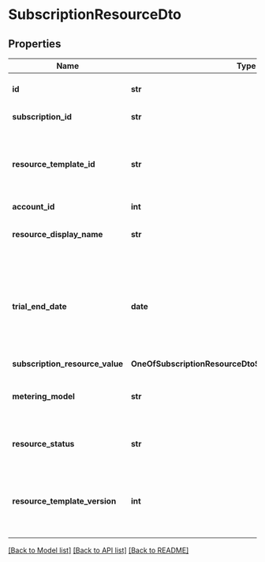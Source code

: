 # SubscriptionResourceDto

## Properties
Name | Type | Description | Notes
------------ | ------------- | ------------- | -------------
**id** | **str** | Subscription Resource ID. | 
**subscription_id** | **str** | Subscription ID. | [optional] 
**resource_template_id** | **str** | ID of resource template metadata for this subscription resource. | 
**account_id** | **int** | Account ID. | [optional] 
**resource_display_name** | **str** | Display name of this subscription resource. | [optional] 
**trial_end_date** | **date** | Trial expiration date of this subscription resource, specified as an ISO Date Format yyyy-MM-dd. | [optional] 
**subscription_resource_value** | **OneOfSubscriptionResourceDtoSubscriptionResourceValue** |  | 
**metering_model** | **str** | Metering model for this subscription resource. | 
**resource_status** | **str** | Status for this subscription resource. | [optional] 
**resource_template_version** | **int** | The version of the resource template metadata for this resource. | 

[[Back to Model list]](../README.md#documentation-for-models) [[Back to API list]](../README.md#documentation-for-api-endpoints) [[Back to README]](../README.md)


